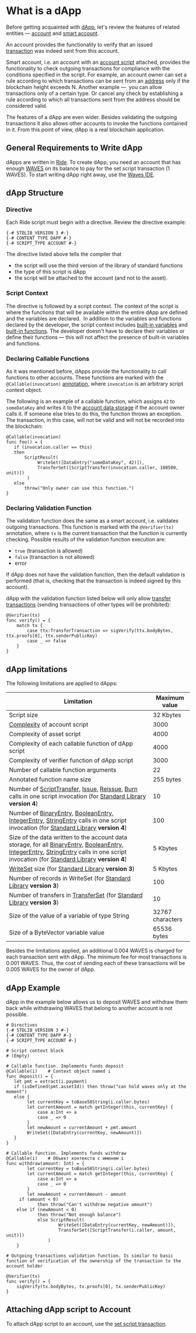 # What is a dApp

Before getting acquainted with [dApp](/en/blockchain/account/dapp), let's review the features of related entities — [account](/en/blockchain/account) and [smart account](/en/blockchain/account/smart-account).

An account provides the functionality to verify that an issued [transaction](/en/blockchain/transaction) was indeed sent from this account.

Smart account, i.e. an account with an [account script](/en/ride/script/script-types/account-script) attached, provides the functionality to check outgoing transactions for compliance with the conditions specified in the script. For example, an account owner can set a rule according to which transactions can be sent from an [address](/en/blockchain/account/address) only if the blockchain height exceeds N. Another example —  you can allow transactions only of a certain type. Or cancel any check by establishing a rule according to which all transactions sent from the address should be considered valid.

The features of a dApp are even wider. Besides validating the outgoing transactions it also allows other accounts to invoke the functions contained in it. From this point of view, dApp is a real blockchain application.

## General Requirements to Write dApp

dApps are written in [Ride](/en/ride). To create dApp, you need an account that has enough [WAVES](/en/blockchain/token/waves) on its balance to pay for the set script transaction (1 WAVES). To start writing dApp right away, use the [Waves IDE](/en/building-apps/smart-contracts/tools/waves-ide).

## dApp Structure

### Directive

Each Ride script must begin with a directive. Review the directive example:

```ride
{-# STDLIB_VERSION 3 #-}
{-# CONTENT_TYPE DAPP #-}
{-# SCRIPT_TYPE ACCOUNT #-}
```

The directive listed above tells the compiler that

- the script will use the third version of the library of standard functions
- the type of this script is dApp
- the script will be attached to the account (and not to the asset).

### Script Context

The directive is followed by a script context. The context of the script is where the functions that will be available within the entire dApp are defined and the variables are declared.  In addition to the variables and functions declared by the developer, the script context includes [built-in variables](/en/ride/variables/built-in-variables) and [built-in functions](/en/ride/functions/built-in-functions). The developer doesn't have to declare their variables or define their functions — this will not affect the presence of built-in variables and functions.

### Declaring Callable Functions

As it was mentioned before, dApps provide the functionality to call functions to other accounts. These functions are marked with the `@Callable(invocation)` [annotation](/en/ride/functions/annotations), where `invocation` is an arbitrary script context object.

The following is an example of a callable function, which assigns `42` to `someDataKey` and writes it to the [account data storage](/en/blockchain/account/account-data-storage) if the account owner calls it. If someone else tries to do this, the function throws an exception. The transaction, in this case, will not be valid and will not be recorded into the blockchain:

```ride
@Callable(invocation)
func foo() = {
   if (invocation.caller == this)
   then
       ScriptResult(
            WriteSet([DataEntry("someDataKey", 42)]),
            TransferSet([ScriptTransfer(invocation.caller, 100500, unit)])
        )
   else
       throw("Only owner can use this function.")
}
```

### Declaring Validation Function

The validation function does the same as a smart account, i.e. validates outgoing transactions. This function is marked with the `@Verifier(tx)` annotation, where `tx` is the current transaction that the function is currently checking. Possible results of the validation function execution are:

- `true` (transaction is allowed)
- `false` (transaction is not allowed)
- error

If dApp does not have the validation function, then the default validation is performed (that is, checking that the transaction is indeed signed by this account).

dApp with the validation function listed below will only allow [transfer transactions](/en/blockchain/transaction-type/transfer-transaction) (sending transactions of other types will be prohibited):

```ride
@Verifier(tx)
func verify() = {
    match tx {
        case ttx:TransferTransaction => sigVerify(ttx.bodyBytes, ttx.proofs[0], ttx.senderPublicKey)
        case _ => false
    }
}
```

## dApp limitations

The following limitations are applied to dApps:

| Limitation | Maximum value |
|---|---|
| Script size | 32 Kbytes |
| [Complexity](/en/ride/base-concepts/complexity) of account script | 3000 |
| Complexity of asset script | 4000 |
| Complexity of each callable function of dApp script | 4000 |
| Complexity of verifier function of dApp script | 3000 |
| Number of callable function arguments | 22 |
| Annotated function name size | 255 bytes |
| Number of [ScriptTransfer](/en/ride/structures/common-structures/script-transfer), [Issue](/en/ride/structures/common-structures/issue), [Reissue](/en/ride/structures/common-structures/reissue), [Burn](/en/ride/structures/common-structures/burn) calls in one script invocation (for [Standard Library](/en/ride/script/standard-library) **version 4**) | 10 |
| Number of [BinaryEntry](/en/ride/structures/common-structures/binary-entry), [BooleanEntry](/en/ride/structures/common-structures/boolean-entry), [IntegerEntry](/en/ride/structures/common-structures/int-entry), [StringEntry](/en/ride/structures/common-structures/string-entry) calls in one script invocation (for [Standard Library](/en/ride/script/standard-library) **version 4**) | 100 |
| Size of the data written to the account data storage, for all [BinaryEntry](/en/ride/structures/common-structures/binary-entry), [BooleanEntry](/en/ride/structures/common-structures/boolean-entry), [IntegerEntry](/en/ride/structures/common-structures/int-entry), [StringEntry](/en/ride/structures/common-structures/string-entry) calls in one script invocation (for [Standard Library](/en/ride/script/standard-library) **version 4**) | 5 Kbytes |
| [WriteSet](/en/ride/structures/common-structures/write-set) size (for [Standard Library](/en/ride/script/standard-library) **version 3**) | 5 Kbytes |
| Number of records in WriteSet (for [Standard Library](/en/ride/script/standard-library) **version 3**) | 100 |
| Number of transfers in [TransferSet](/en/ride/structures/common-structures/transfer-set) (for [Standard Library](/en/ride/script/standard-library) **version 3**) | 10 |
| Size of the value of a variable of type String | 32767  characters |
| Size of a ByteVector variable value | 65536 bytes |

Besides the limitations applied, an additional 0.004 WAVES is charged for each transaction sent with dApp. The minimum fee for most transactions is 0.001 WAVES. Thus, the cost of sending each of these transactions will be 0.005 WAVES for the owner of dApp.

## dApp Example

dApp in the example below allows us to deposit WAVES and withdraw them back while withdrawing WAVES that belong to another account is not possible.

```ride
# Directives
{-# STDLIB_VERSION 3 #-}
{-# CONTENT_TYPE DAPP #-}
{-# SCRIPT_TYPE ACCOUNT #-}

# Script context block
# (Empty)

# Callable function. Implements funds deposit
@Callable(i)	# Context object named i
func deposit() = {
   let pmt = extract(i.payment)
   if (isDefined(pmt.assetId)) then throw("can hold waves only at the moment")
   else {
        let currentKey = toBase58String(i.caller.bytes)
        let currentAmount = match getInteger(this, currentKey) {
            case a:Int => a
            case _ => 0
        }
        let newAmount = currentAmount + pmt.amount
        WriteSet([DataEntry(currentKey, newAmount)])
   }
}

# Callable function. Implements funds withdraw 
@Callable(i)	# Объект контекста с именем i
func withdraw(amount: Int) = {
        let currentKey = toBase58String(i.caller.bytes)
        let currentAmount = match getInteger(this, currentKey) {
            case a:Int => a
            case _ => 0
        }
        let newAmount = currentAmount - amount
     if (amount < 0)
            then throw("Can't withdraw negative amount")
    else if (newAmount < 0)
            then throw("Not enough balance")
            else ScriptResult(
                    WriteSet([DataEntry(currentKey, newAmount)]),
                    TransferSet([ScriptTransfer(i.caller, amount, unit)])
                )
    }

# Outgoing transactions validation function. Is similar to basic function of verification of the ownership of the transaction to the account holder

@Verifier(tx)
func verify() = {
    sigVerify(tx.bodyBytes, tx.proofs[0], tx.senderPublicKey)
}
```

## Attaching dApp script to Account

To attach dApp script to an account, use the [set script transaction](/en/blockchain/transaction-type/set-script-transaction).
